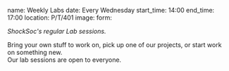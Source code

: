 name: Weekly Labs
date: Every Wednesday
start_time: 14:00
end_time: 17:00
location: P/T/401
image: 
form:

_ShockSoc's regular Lab sessions._

Bring your own stuff to work on, pick up one of our projects, or start work on something new.<br>Our lab sessions are open to everyone.
